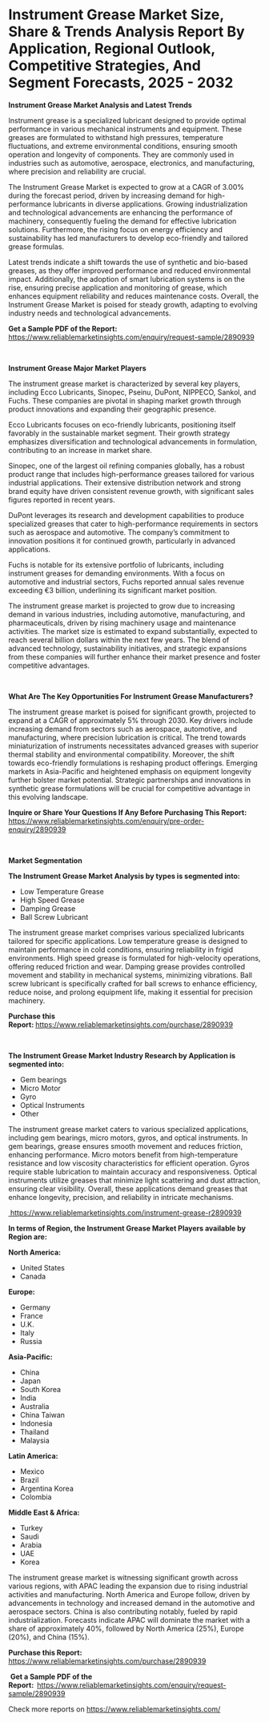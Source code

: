 <p><h1>Instrument Grease Market Size, Share & Trends Analysis Report By Application, Regional Outlook, Competitive Strategies, And Segment Forecasts, 2025 - 2032</h1></p><p><strong>Instrument Grease Market Analysis and Latest Trends</strong></p>
<p><p>Instrument grease is a specialized lubricant designed to provide optimal performance in various mechanical instruments and equipment. These greases are formulated to withstand high pressures, temperature fluctuations, and extreme environmental conditions, ensuring smooth operation and longevity of components. They are commonly used in industries such as automotive, aerospace, electronics, and manufacturing, where precision and reliability are crucial.</p><p>The Instrument Grease Market is expected to grow at a CAGR of 3.00% during the forecast period, driven by increasing demand for high-performance lubricants in diverse applications. Growing industrialization and technological advancements are enhancing the performance of machinery, consequently fueling the demand for effective lubrication solutions. Furthermore, the rising focus on energy efficiency and sustainability has led manufacturers to develop eco-friendly and tailored grease formulas.</p><p>Latest trends indicate a shift towards the use of synthetic and bio-based greases, as they offer improved performance and reduced environmental impact. Additionally, the adoption of smart lubrication systems is on the rise, ensuring precise application and monitoring of grease, which enhances equipment reliability and reduces maintenance costs. Overall, the Instrument Grease Market is poised for steady growth, adapting to evolving industry needs and technological advancements.</p></p>
<p><strong>Get a Sample PDF of the Report:&nbsp;</strong> <a href="https://www.reliablemarketinsights.com/enquiry/request-sample/2890939?utm_campaign=3454&utm_medium=2&utm_source=Github&utm_content=ia&utm_term=14032025&utm_id=instrument-grease">https://www.reliablemarketinsights.com/enquiry/request-sample/2890939</a></p>
<p>&nbsp;</p>
<p><strong>Instrument Grease Major Market Players</strong></p>
<p><p>The instrument grease market is characterized by several key players, including Ecco Lubricants, Sinopec, Pseinu, DuPont, NIPPECO, Sankol, and Fuchs. These companies are pivotal in shaping market growth through product innovations and expanding their geographic presence.</p><p>Ecco Lubricants focuses on eco-friendly lubricants, positioning itself favorably in the sustainable market segment. Their growth strategy emphasizes diversification and technological advancements in formulation, contributing to an increase in market share.</p><p>Sinopec, one of the largest oil refining companies globally, has a robust product range that includes high-performance greases tailored for various industrial applications. Their extensive distribution network and strong brand equity have driven consistent revenue growth, with significant sales figures reported in recent years.</p><p>DuPont leverages its research and development capabilities to produce specialized greases that cater to high-performance requirements in sectors such as aerospace and automotive. The company’s commitment to innovation positions it for continued growth, particularly in advanced applications.</p><p>Fuchs is notable for its extensive portfolio of lubricants, including instrument greases for demanding environments. With a focus on automotive and industrial sectors, Fuchs reported annual sales revenue exceeding €3 billion, underlining its significant market position.</p><p>The instrument grease market is projected to grow due to increasing demand in various industries, including automotive, manufacturing, and pharmaceuticals, driven by rising machinery usage and maintenance activities. The market size is estimated to expand substantially, expected to reach several billion dollars within the next few years. The blend of advanced technology, sustainability initiatives, and strategic expansions from these companies will further enhance their market presence and foster competitive advantages.</p></p>
<p>&nbsp;</p>
<p><strong>What Are The Key Opportunities For Instrument Grease Manufacturers?</strong></p>
<p><p>The instrument grease market is poised for significant growth, projected to expand at a CAGR of approximately 5% through 2030. Key drivers include increasing demand from sectors such as aerospace, automotive, and manufacturing, where precision lubrication is critical. The trend towards miniaturization of instruments necessitates advanced greases with superior thermal stability and environmental compatibility. Moreover, the shift towards eco-friendly formulations is reshaping product offerings. Emerging markets in Asia-Pacific and heightened emphasis on equipment longevity further bolster market potential. Strategic partnerships and innovations in synthetic grease formulations will be crucial for competitive advantage in this evolving landscape.</p></p>
<p><strong>Inquire or Share Your Questions If Any Before Purchasing This Report:</strong> <a href="https://www.reliablemarketinsights.com/enquiry/pre-order-enquiry/2890939?utm_campaign=3454&utm_medium=2&utm_source=Github&utm_content=ia&utm_term=14032025&utm_id=instrument-grease">https://www.reliablemarketinsights.com/enquiry/pre-order-enquiry/2890939</a></p>
<p>&nbsp;</p>
<p><strong>Market Segmentation</strong></p>
<p><strong>The Instrument Grease Market Analysis by types is segmented into:</strong></p>
<p><ul><li> Low Temperature Grease</li><li>High Speed Grease</li><li>Damping Grease</li><li>Ball Screw Lubricant </li></ul></p>
<p><p>The instrument grease market comprises various specialized lubricants tailored for specific applications. Low temperature grease is designed to maintain performance in cold conditions, ensuring reliability in frigid environments. High speed grease is formulated for high-velocity operations, offering reduced friction and wear. Damping grease provides controlled movement and stability in mechanical systems, minimizing vibrations. Ball screw lubricant is specifically crafted for ball screws to enhance efficiency, reduce noise, and prolong equipment life, making it essential for precision machinery.</p></p>
<p><strong>Purchase this Report:&nbsp;</strong><a href="https://www.reliablemarketinsights.com/purchase/2890939?utm_campaign=3454&utm_medium=2&utm_source=Github&utm_content=ia&utm_term=14032025&utm_id=instrument-grease">https://www.reliablemarketinsights.com/purchase/2890939</a></p>
<p>&nbsp;</p>
<p><strong>The Instrument Grease Market Industry Research by Application is segmented into:</strong></p>
<p><ul><li> Gem bearings</li><li>Micro Motor</li><li>Gyro</li><li>Optical Instruments</li><li>Other </li></ul></p>
<p><p>The instrument grease market caters to various specialized applications, including gem bearings, micro motors, gyros, and optical instruments. In gem bearings, grease ensures smooth movement and reduces friction, enhancing performance. Micro motors benefit from high-temperature resistance and low viscosity characteristics for efficient operation. Gyros require stable lubrication to maintain accuracy and responsiveness. Optical instruments utilize greases that minimize light scattering and dust attraction, ensuring clear visibility. Overall, these applications demand greases that enhance longevity, precision, and reliability in intricate mechanisms.</p></p>
<p><a href="https://www.reliablemarketinsights.com/instrument-grease-r2890939?utm_campaign=3454&utm_medium=2&utm_source=Github&utm_content=ia&utm_term=14032025&utm_id=instrument-grease">&nbsp;https://www.reliablemarketinsights.com/instrument-grease-r2890939</a></p>
<p><strong>In terms of Region, the Instrument Grease Market Players available by Region are:</strong></p>
<p>
    <p> <strong> North America: </strong>
        <ul>
            <li>United States</li>
            <li>Canada</li>
        </ul>
        </p> 
    <p> <strong> Europe: </strong>
        <ul>
            <li>Germany</li>
            <li>France</li>
            <li>U.K.</li>
            <li>Italy</li>
            <li>Russia</li>
        </ul>
        </p> 
    <p> <strong> Asia-Pacific: </strong>
        <ul>
            <li>China</li>
            <li>Japan</li>
            <li>South Korea</li>
            <li>India</li>
            <li>Australia</li>
            <li>China Taiwan</li>
            <li>Indonesia</li>
            <li>Thailand</li>
            <li>Malaysia</li>
        </ul>
        </p> 
    <p> <strong> Latin America: </strong>
        <ul>
            <li>Mexico</li>
            <li>Brazil</li>
            <li>Argentina Korea</li>
            <li>Colombia</li>
        </ul>
        </p> 
    <p> <strong> Middle East & Africa: </strong>
        <ul>
            <li>Turkey</li>
            <li>Saudi</li>
            <li>Arabia</li>
            <li>UAE</li>
            <li>Korea</li>
        </ul>
    </p>
    </p>
<p><p>The instrument grease market is witnessing significant growth across various regions, with APAC leading the expansion due to rising industrial activities and manufacturing. North America and Europe follow, driven by advancements in technology and increased demand in the automotive and aerospace sectors. China is also contributing notably, fueled by rapid industrialization. Forecasts indicate APAC will dominate the market with a share of approximately 40%, followed by North America (25%), Europe (20%), and China (15%).</p></p>
<p><strong>Purchase this Report: </strong><a href="https://www.reliablemarketinsights.com/purchase/2890939?utm_campaign=3454&utm_medium=2&utm_source=Github&utm_content=ia&utm_term=14032025&utm_id=instrument-grease">https://www.reliablemarketinsights.com/purchase/2890939</a></p>
<p>&nbsp;<strong>Get a Sample PDF of the Report:&nbsp;&nbsp;</strong><a href="https://www.reliablemarketinsights.com/enquiry/request-sample/2890939?utm_campaign=3454&utm_medium=2&utm_source=Github&utm_content=ia&utm_term=14032025&utm_id=instrument-grease">https://www.reliablemarketinsights.com/enquiry/request-sample/2890939</a></p>
<p><strong></strong></p>
<p>Check more reports on <a href="https://www.reliablemarketinsights.com/?utm_campaign=3454&utm_medium=2&utm_source=Github&utm_content=ia&utm_term=14032025&utm_id=instrument-grease">https://www.reliablemarketinsights.com/</a></p>